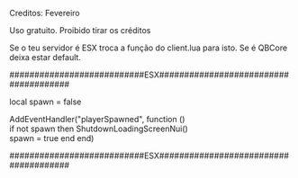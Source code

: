 Creditos: Fevereiro 

Uso gratuito. Proibido tirar os créditos



Se o teu servidor é ESX troca a função do client.lua para isto. Se é QBCore deixa estar default.

###########################ESX######################################

local spawn = false							

AddEventHandler("playerSpawned", function () 	
	if not spawn then
		ShutdownLoadingScreenNui()				
		spawn = true
	end
end)

###########################ESX######################################
